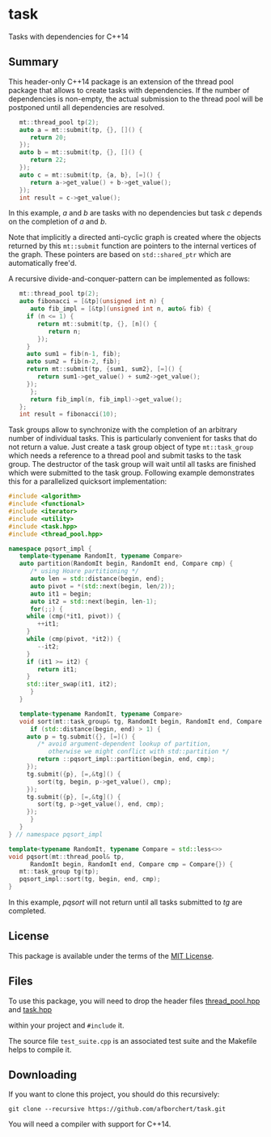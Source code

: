 # task
Tasks with dependencies for C++14

## Summary

This header-only C++14 package is an extension of the thread pool
package that allows to create tasks with dependencies. If the number of
dependencies is non-empty, the actual submission to the thread pool
will be postponed until all dependencies are resolved.

```C++
   mt::thread_pool tp(2);
   auto a = mt::submit(tp, {}, []() {
      return 20;
   });
   auto b = mt::submit(tp, {}, []() {
      return 22;
   });
   auto c = mt::submit(tp, {a, b}, [=]() {
      return a->get_value() + b->get_value();
   });
   int result = c->get_value();
```

In this example, _a_ and _b_ are tasks with no dependencies
but task _c_ depends on the completion of _a_ and _b_.

Note that implicitly a directed anti-cyclic graph is
created where the objects returned by this `mt::submit`
function are pointers to the internal vertices
of the graph. These pointers are based on `std::shared_ptr`
which are automatically free'd.

A recursive divide-and-conquer-pattern can be implemented as follows:

```C++
   mt::thread_pool tp(2);
   auto fibonacci = [&tp](unsigned int n) {
      auto fib_impl = [&tp](unsigned int n, auto& fib) {
	 if (n <= 1) {
	    return mt::submit(tp, {}, [n]() {
	       return n;
	    });
	 }
	 auto sum1 = fib(n-1, fib);
	 auto sum2 = fib(n-2, fib);
	 return mt::submit(tp, {sum1, sum2}, [=]() {
	    return sum1->get_value() + sum2->get_value();
	 });
      };
      return fib_impl(n, fib_impl)->get_value();
   };
   int result = fibonacci(10);
```

Task groups allow to synchronize with the completion of an arbitrary
number of individual tasks. This is particularly convenient for tasks
that do not return a value. Just create a task group object of type
`mt::task_group` which needs a reference to a thread pool and submit
tasks to the task group. The destructor of the task group will wait
until all tasks are finished which were submitted to the task group.
Following example demonstrates this for a parallelized quicksort
implementation:

```C++
#include <algorithm>
#include <functional>
#include <iterator>
#include <utility>
#include <task.hpp>
#include <thread_pool.hpp>

namespace pqsort_impl {
   template<typename RandomIt, typename Compare>
   auto partition(RandomIt begin, RandomIt end, Compare cmp) {
      /* using Hoare partitioning */
      auto len = std::distance(begin, end);
      auto pivot = *(std::next(begin, len/2));
      auto it1 = begin;
      auto it2 = std::next(begin, len-1);
      for(;;) {
	 while (cmp(*it1, pivot)) {
	    ++it1;
	 }
	 while (cmp(pivot, *it2)) {
	    --it2;
	 }
	 if (it1 >= it2) {
	    return it1;
	 }
	 std::iter_swap(it1, it2);
      }
   }

   template<typename RandomIt, typename Compare>
   void sort(mt::task_group& tg, RandomIt begin, RandomIt end, Compare cmp) {
      if (std::distance(begin, end) > 1) {
	 auto p = tg.submit({}, [=]() {
	    /* avoid argument-dependent lookup of partition,
	       otherwise we might conflict with std::partition */
	    return ::pqsort_impl::partition(begin, end, cmp);
	 });
	 tg.submit({p}, [=,&tg]() {
	    sort(tg, begin, p->get_value(), cmp);
	 });
	 tg.submit({p}, [=,&tg]() {
	    sort(tg, p->get_value(), end, cmp);
	 });
      }
   }
} // namespace pqsort_impl

template<typename RandomIt, typename Compare = std::less<>>
void pqsort(mt::thread_pool& tp,
      RandomIt begin, RandomIt end, Compare cmp = Compare{}) {
   mt::task_group tg(tp);
   pqsort_impl::sort(tg, begin, end, cmp);
}
```

In this example, _pqsort_ will not return until all tasks
submitted to _tg_ are completed.

## License

This package is available under the terms of
the [MIT License](https://opensource.org/licenses/MIT).

## Files

To use this package, you will need to drop the header files
[thread_pool.hpp](https://github.com/afborchert/tpool/blob/master/thread_pool.hpp)
and
[task.hpp](https://github.com/afborchert/task/blob/master/task.hpp)

within your project and `#include` it.

The source file `test_suite.cpp` is an associated
test suite and the Makefile helps to compile it.

## Downloading

If you want to clone this project, you should do this recursively:

```
git clone --recursive https://github.com/afborchert/task.git
```

You will need a compiler with support for C++14.
